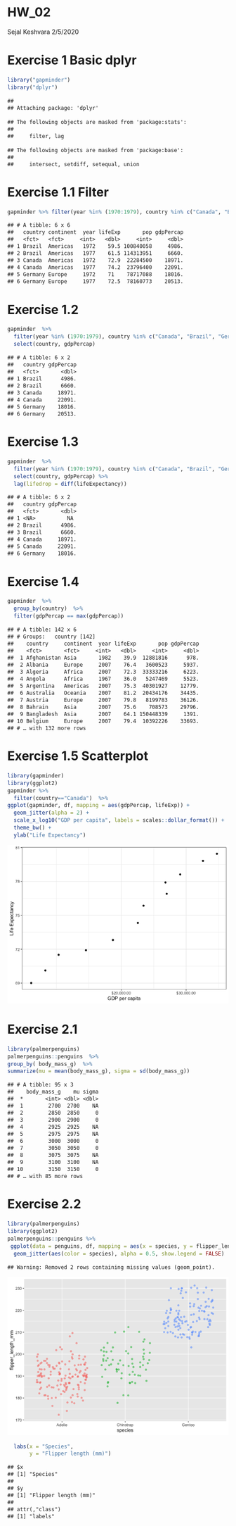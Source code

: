 HW\_02
================
Sejal Keshvara
2/5/2020

# Exercise 1 Basic dplyr

``` r
library("gapminder")
library("dplyr")
```

    ## 
    ## Attaching package: 'dplyr'

    ## The following objects are masked from 'package:stats':
    ## 
    ##     filter, lag

    ## The following objects are masked from 'package:base':
    ## 
    ##     intersect, setdiff, setequal, union

# Exercise 1.1 Filter

``` r
gapminder %>% filter(year %in% (1970:1979), country %in% c("Canada", "Brazil", "Germany"))
```

    ## # A tibble: 6 x 6
    ##   country continent  year lifeExp       pop gdpPercap
    ##   <fct>   <fct>     <int>   <dbl>     <int>     <dbl>
    ## 1 Brazil  Americas   1972    59.5 100840058     4986.
    ## 2 Brazil  Americas   1977    61.5 114313951     6660.
    ## 3 Canada  Americas   1972    72.9  22284500    18971.
    ## 4 Canada  Americas   1977    74.2  23796400    22091.
    ## 5 Germany Europe     1972    71    78717088    18016.
    ## 6 Germany Europe     1977    72.5  78160773    20513.

# Exercise 1.2

``` r
gapminder  %>% 
  filter(year %in% (1970:1979), country %in% c("Canada", "Brazil", "Germany"))  %>% 
  select(country, gdpPercap)
```

    ## # A tibble: 6 x 2
    ##   country gdpPercap
    ##   <fct>       <dbl>
    ## 1 Brazil      4986.
    ## 2 Brazil      6660.
    ## 3 Canada     18971.
    ## 4 Canada     22091.
    ## 5 Germany    18016.
    ## 6 Germany    20513.

# Exercise 1.3

``` r
gapminder  %>% 
  filter(year %in% (1970:1979), country %in% c("Canada", "Brazil", "Germany"))  %>% 
  select(country, gdpPercap) %>% 
  lag(lifedrop = diff(lifeExpectancy))
```

    ## # A tibble: 6 x 2
    ##   country gdpPercap
    ##   <fct>       <dbl>
    ## 1 <NA>          NA 
    ## 2 Brazil      4986.
    ## 3 Brazil      6660.
    ## 4 Canada     18971.
    ## 5 Canada     22091.
    ## 6 Germany    18016.

# Exercise 1.4

``` r
gapminder  %>% 
  group_by(country)  %>% 
  filter(gdpPercap == max(gdpPercap))
```

    ## # A tibble: 142 x 6
    ## # Groups:   country [142]
    ##    country     continent  year lifeExp       pop gdpPercap
    ##    <fct>       <fct>     <int>   <dbl>     <int>     <dbl>
    ##  1 Afghanistan Asia       1982    39.9  12881816      978.
    ##  2 Albania     Europe     2007    76.4   3600523     5937.
    ##  3 Algeria     Africa     2007    72.3  33333216     6223.
    ##  4 Angola      Africa     1967    36.0   5247469     5523.
    ##  5 Argentina   Americas   2007    75.3  40301927    12779.
    ##  6 Australia   Oceania    2007    81.2  20434176    34435.
    ##  7 Austria     Europe     2007    79.8   8199783    36126.
    ##  8 Bahrain     Asia       2007    75.6    708573    29796.
    ##  9 Bangladesh  Asia       2007    64.1 150448339     1391.
    ## 10 Belgium     Europe     2007    79.4  10392226    33693.
    ## # … with 132 more rows

# Exercise 1.5 Scatterplot

``` r
library(gapminder)
library(ggplot2)
gapminder %>% 
  filter(country=="Canada")  %>% 
ggplot(gapminder, df, mapping = aes(gdpPercap, lifeExp)) +
  geom_jitter(alpha = 2) +
  scale_x_log10("GDP per capita", labels = scales::dollar_format()) +
  theme_bw() +
  ylab("Life Expectancy")
```

![](HW_02_files/figure-gfm/unnamed-chunk-4-1.png)<!-- -->

# Exercise 2.1

``` r
library(palmerpenguins)
palmerpenguins::penguins  %>% 
group_by( body_mass_g)  %>% 
summarize(mu = mean(body_mass_g), sigma = sd(body_mass_g))
```

    ## # A tibble: 95 x 3
    ##    body_mass_g    mu sigma
    ##  *       <int> <dbl> <dbl>
    ##  1        2700  2700    NA
    ##  2        2850  2850     0
    ##  3        2900  2900     0
    ##  4        2925  2925    NA
    ##  5        2975  2975    NA
    ##  6        3000  3000     0
    ##  7        3050  3050     0
    ##  8        3075  3075    NA
    ##  9        3100  3100    NA
    ## 10        3150  3150     0
    ## # … with 85 more rows

# Exercise 2.2

``` r
library(palmerpenguins)
library(ggplot2)
palmerpenguins::penguins %>%
 ggplot(data = penguins, df, mapping = aes(x = species, y = flipper_length_mm)) +
  geom_jitter(aes(color = species), alpha = 0.5, show.legend = FALSE)
```

    ## Warning: Removed 2 rows containing missing values (geom_point).

![](HW_02_files/figure-gfm/unnamed-chunk-6-1.png)<!-- -->

``` r
  labs(x = "Species",
       y = "Flipper length (mm)")
```

    ## $x
    ## [1] "Species"
    ## 
    ## $y
    ## [1] "Flipper length (mm)"
    ## 
    ## attr(,"class")
    ## [1] "labels"
